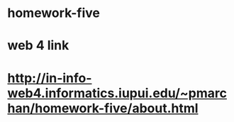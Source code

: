 # homework-five

# web 4 link

# http://in-info-web4.informatics.iupui.edu/~pmarchan/homework-five/about.html
